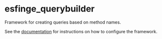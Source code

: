 # esfinge_querybuilder

Framework for creating queries based on method names.

See the [documentation](./documentation/DOCUMENTATION.md) for instructions on how to configure the framework.